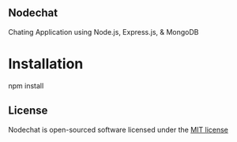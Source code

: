 ## Nodechat

Chating Application using Node.js, Express.js, & MongoDB

# Installation

npm install



## License

Nodechat is open-sourced software licensed under the [MIT license](http://opensource.org/licenses/MIT)
